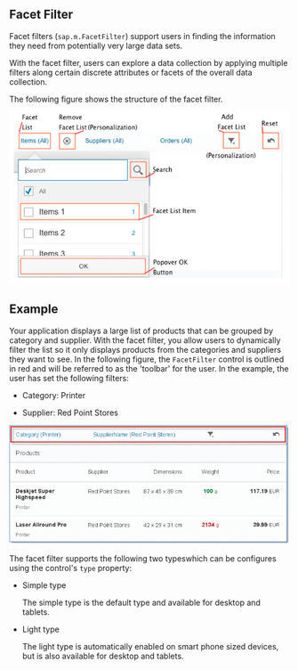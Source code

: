 <!-- loioc6c38217a4a64001a22ad76cdfa97fae -->

## Facet Filter

Facet filters \(`sap.m.FacetFilter`\) support users in finding the information they need from potentially very large data sets.

With the facet filter, users can explore a data collection by applying multiple filters along certain discrete attributes or facets of the overall data collection.

The following figure shows the structure of the facet filter.

![](images/loiof144853312cd42a1bff62ce4695eba2d_LowRes.png)



## Example

Your application displays a large list of products that can be grouped by category and supplier. With the facet filter, you allow users to dynamically filter the list so it only displays products from the categories and suppliers they want to see. In the following figure, the `FacetFilter` control is outlined in red and will be referred to as the 'toolbar' for the user. In the example, the user has set the following filters:

-   Category: Printer

-   Supplier: Red Point Stores


![](images/loiof57566c5aa854e2f86a8df84040ba13c_LowRes.png)

The facet filter supports the following two typeswhich can be configures using the control's `type` property:

-   Simple type

    The simple type is the default type and available for desktop and tablets.

-   Light type

    The light type is automatically enabled on smart phone sized devices, but is also available for desktop and tablets.


